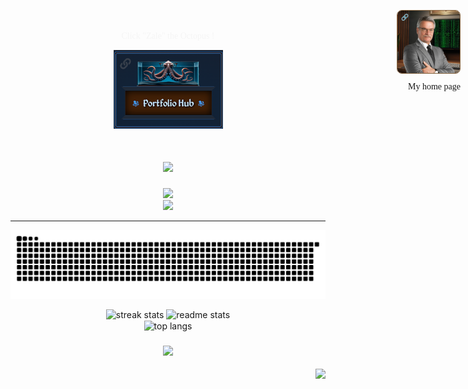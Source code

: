  
 <a href="https://mybabb.com" class="meImage">
 <img src='NewMew-paperclip-300px.jpg' width='100px'
 style="position:fixed; top:1rem; right:.75rem; border: 1px solid  #8b6b47; border-radius:8px;" >
 <span style="position: fixed; top:8.2rem; right:.75rem;  font-family: 'Georgia', serif; ">My home page</span>
 </a>
 <style>
   .meImage:hover {
    color:white;
 }
 </style>

 <div class="spanner" style="position: relative; display: flex; justify-content: center; font-family: 'Georgia', serif; color: whitesmoke  "> Click "Zale" the Octopus !</div>
  <a href="https://resume-hub.mybabb.com">
  <div align="center"   >
  <p align="center">
</p>
 
 
   
   
 
   <img src='./OctoWithStand2.png' width='175px' >
    
 </div> 
   </a> 
   <h1 align="center">
    <img src="https://readme-typing-svg.herokuapp.com/?font=Righteous&size=35&center=true&vCenter=true&width=500&height=70&duration=4000&lines=Front+End+Web+Developer;React,+Tailwind,+JavaScript;+Greetings!+👋;+I'm+Brett+Baker+!" />
</h1>

 
<!-- <h2 align="center" > Front-End Web Developer  </h2> -->


 
<!-- <div align="center">
  <a href="https://mybabb.com" target="_blank">
     <img src="https://img.shields.io/badge/Portfolio-FF0000?style=for-the-badge&logo=todoist&logoColor=white" target="_blank" />  
        
  </a> 


  <a href="mailto:contact@mybabb.com">
    <img src="https://img.shields.io/badge/Gmail-e5e5e5?style=for-the-badge&logo=gmail&logoColor=000000&"  />
  </a>


  <a href="https://www.linkedin.com/in/mybabb-customweb/" target="_blank">
    <img src="https://img.shields.io/badge/LinkedIn-0000ff?style=for-the-badge&logo=linkedin&logoColor=ffffff" target="_blank" />
  </a>
  
</div> -->

 
<div align="center">
    <img src="https://skillicons.dev/icons?i=html,css,tailwind,javascript,react,mui,vite,npm" />
    <br>
    <img src="https://skillicons.dev/icons?i=vscode,git,github,firebase,ai,ps,xd,figma" />
    
   
<hr/>

 

<div align="center">
 
  
  <img alt="snake eating my contributions" src="https://raw.githubusercontent.com/mybabb/mybabb/output/github-contribution-grid-snake.svg" 
    />
</div>

 

 
<div align=center>
  <img width=390 src="https://streak-stats.demolab.com/?user=mybabb&theme=react&border_radius=10" alt="streak stats"/>

   <img width=390 src="https://github-readme-stats.vercel.app/api?username=mybabb&count_private=true&show_icons=true&theme=react&rank_icon=github&border_radius=10" alt="readme stats" />
  
  <br/>
  <img width=325 align="center" src="https://github-readme-stats.vercel.app/api/top-langs/?username=mybabb&hide=HTML&langs_count=8&layout=compact&theme=react&border_radius=10&size_weight=0.5&count_weight=0.5&exclude_repo=github-readme-stats" alt="top langs" />
</div>  

 

 


<h3 align="center">
    <img src="https://readme-typing-svg.herokuapp.com/?font=Righteous&size=35&center=true&vCenter=true&width=500&height=70&duration=4000&lines=Thanks+For+Visiting👋;+Let's+Do+Some+Code!;" />
</h3>

<img align="right" src="https://visitor-badge.laobi.icu/badge?page_id=mybabb.testreadmeconstruction" />
 





